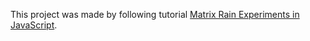 This project was made by following tutorial [Matrix Rain Experiments in JavaScript](https://www.youtube.com/watch?v=f5ZswIE_SgY&list=PLYElE_rzEw_v8TXJ_ITSSBP_ypUKfQ7K-&index=2).
